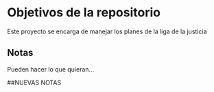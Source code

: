 # Objetivos de la repositorio

Este proyecto se encarga de manejar los planes de la liga de la justicia


## Notas
Pueden hacer lo que quieran...

##NUEVAS NOTAS 
